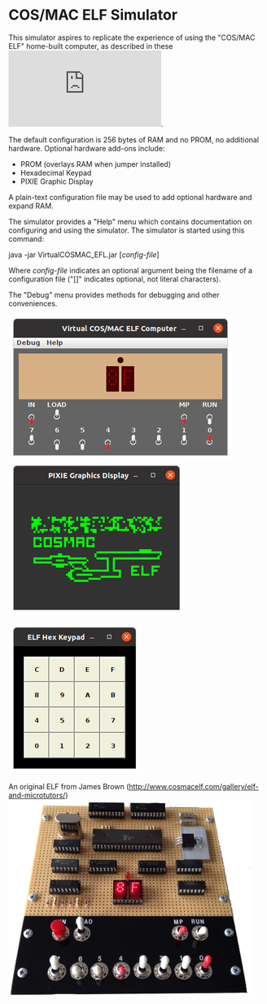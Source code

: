 # COS/MAC ELF Simulator

This simulator aspires to replicate the experience of
using the "COS/MAC ELF" home-built computer, as described
in these
![Popular Electronics articles](http://www.exemark.com/Microcontrollers/PopularElecwebc.pdf).

The default configuration is 256 bytes of RAM and no PROM, no additional hardware.
Optional hardware add-ons include:

* PROM (overlays RAM when jumper installed)
* Hexadecimal Keypad
* PIXIE Graphic Display

A plain-text configuration file may be used to add optional hardware and expand RAM.

The simulator provides a "Help" menu
which contains documentation on configuring and using the simulator.
The simulator is started using this command:

java -jar VirtualCOSMAC_EFL.jar [*config-file*]

Where *config-file* indicates an optional argument being the filename
of a configuration file ("[]" indicates optional, not literal characters).

The "Debug" menu provides methods for debugging and other conveniences.

![Example](photos/screenshot-2.png)
![Example](photos/pixie-2.png)

![Example](photos/keypad-1.png)

An original ELF from James Brown
(http://www.cosmacelf.com/gallery/elf-and-microtutors/)
![Reference](photos/my_elf_20150331_med.png)
